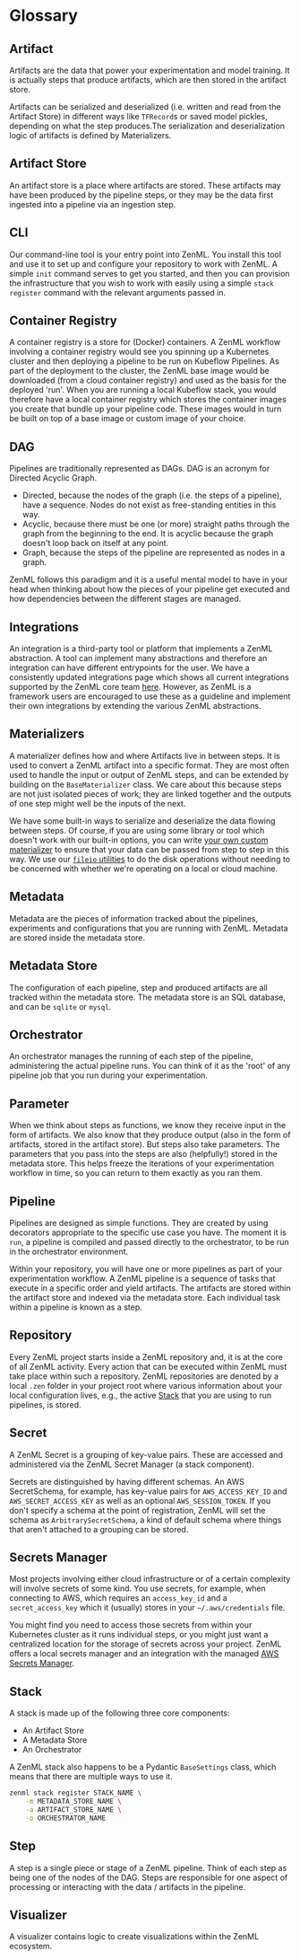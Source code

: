 # Glossary

## Artifact

Artifacts are the data that power your experimentation and model training. It is
actually steps that produce artifacts, which are then stored in the artifact
store.

Artifacts can be serialized and deserialized (i.e. written and read from the
Artifact Store) in different ways like `TFRecord`s or saved model pickles,
depending on what the step produces.The serialization and deserialization logic
of artifacts is defined by Materializers.

## Artifact Store

An artifact store is a place where artifacts are stored. These artifacts may
have been produced by the pipeline steps, or they may be the data first ingested
into a pipeline via an ingestion step.

## CLI

Our command-line tool is your entry point into ZenML. You install this tool and
use it to set up and configure your repository to work with ZenML. A simple
`init` command serves to get you started, and then you can provision the
infrastructure that you wish to work with easily using a simple `stack register`
command with the relevant arguments passed in.

## Container Registry

A container registry is a store for (Docker) containers. A ZenML workflow
involving a container registry would see you spinning up a Kubernetes cluster
and then deploying a pipeline to be run on Kubeflow Pipelines. As part of the
deployment to the cluster, the ZenML base image would be downloaded (from a
cloud container registry) and used as the basis for the deployed 'run'. When you
are running a local Kubeflow stack, you would therefore have a local container
registry which stores the container images you create that bundle up your
pipeline code. These images would in turn be built on top of a base image or
custom image of your choice.

## DAG

Pipelines are traditionally represented as DAGs. DAG is an acronym for Directed
Acyclic Graph.

- Directed, because the nodes of the graph (i.e. the steps of a pipeline), have
  a sequence. Nodes do not exist as free-standing entities in this way.
- Acyclic, because there must be one (or more) straight paths through the graph
  from the beginning to the end. It is acyclic because the graph doesn't loop
  back on itself at any point.
- Graph, because the steps of the pipeline are represented as nodes in a graph.

ZenML follows this paradigm and it is a useful mental model to have in your head
when thinking about how the pieces of your pipeline get executed and how
dependencies between the different stages are managed.

## Integrations

An integration is a third-party tool or platform that implements a ZenML abstraction. 
A tool can implement many abstractions and therefore an integration can have different 
entrypoints for the user. We have a consistently updated integrations page which shows all 
current integrations supported by the ZenML core team [here](../stack_components/integrations.md). 
However, as ZenML is a framework users are encouraged to use these as a guideline and implement 
their own integrations by extending the various ZenML abstractions.

## Materializers

A materializer defines how and where Artifacts live in between steps. It is used
to convert a ZenML artifact into a specific format. They are most often used to
handle the input or output of ZenML steps, and can be extended by building on
the `BaseMaterializer` class. We care about this because steps are not just
isolated pieces of work; they are linked together and the outputs of one step
might well be the inputs of the next.

We have some built-in ways to serialize and deserialize the data flowing between
steps. Of course, if you are using some library or tool which doesn't work with
our built-in options, you can write
[your own custom materializer](https://docs.zenml.io/guides/functional-api/materialize-artifacts)
to ensure that your data can be passed from step to step in this way. We use our
[`fileio` utilities](https://apidocs.zenml.io/api_reference/zenml.io.fileio.html)
to do the disk operations without needing to be concerned with whether we're
operating on a local or cloud machine.

## Metadata

Metadata are the pieces of information tracked about the pipelines, experiments
and configurations that you are running with ZenML. Metadata are stored inside
the metadata store.

## Metadata Store

The configuration of each pipeline, step and produced artifacts are all tracked
within the metadata store. The metadata store is an SQL database, and can be
`sqlite` or `mysql`.

## Orchestrator

An orchestrator manages the running of each step of the pipeline, administering
the actual pipeline runs. You can think of it as the 'root' of any pipeline job
that you run during your experimentation.

## Parameter

When we think about steps as functions, we know they receive input in the form
of artifacts. We also know that they produce output (also in the form of
artifacts, stored in the artifact store). But steps also take parameters. The
parameters that you pass into the steps are also (helpfully!) stored in the
metadata store. This helps freeze the iterations of your experimentation
workflow in time, so you can return to them exactly as you ran them.

## Pipeline

Pipelines are designed as simple functions. They are created by using decorators
appropriate to the specific use case you have. The moment it is `run`, a
pipeline is compiled and passed directly to the orchestrator, to be run in the
orchestrator environment.

Within your repository, you will have one or more pipelines as part of your
experimentation workflow. A ZenML pipeline is a sequence of tasks that execute
in a specific order and yield artifacts. The artifacts are stored within the
artifact store and indexed via the metadata store. Each individual task within a
pipeline is known as a step.

## Repository

Every ZenML project starts inside a ZenML repository and, it is at the core of
all ZenML activity. Every action that can be executed within ZenML must take
place within such a repository. ZenML repositories are denoted by a local `.zen`
folder in your project root where various information about your local
configuration lives, e.g., the active
[Stack](../advanced_guide/deploy-to-production.md) that you are using to
run pipelines, is stored.

## Secret

A ZenML Secret is a grouping of key-value pairs. These are accessed and
administered via the ZenML Secret Manager (a stack component).

Secrets are distinguished by having different schemas. An AWS SecretSchema, for
example, has key-value pairs for `AWS_ACCESS_KEY_ID` and `AWS_SECRET_ACCESS_KEY`
as well as an optional `AWS_SESSION_TOKEN`. If you don't specify a schema at the
point of registration, ZenML will set the schema as `ArbitrarySecretSchema`, a
kind of default schema where things that aren't attached to a grouping can be
stored.

## Secrets Manager

Most projects involving either cloud infrastructure or of a certain complexity
will involve secrets of some kind. You use secrets, for example, when connecting
to AWS, which requires an `access_key_id` and a `secret_access_key` which it
(usually) stores in your `~/.aws/credentials` file.

You might find you need to access those secrets from within your Kubernetes
cluster as it runs individual steps, or you might just want a centralized
location for the storage of secrets across your project. ZenML offers a local
secrets manager and an integration with the managed [AWS Secrets
Manager](https://aws.amazon.com/secrets-manager).

## Stack

A stack is made up of the following three core components:

- An Artifact Store
- A Metadata Store
- An Orchestrator

A ZenML stack also happens to be a Pydantic `BaseSettings` class, which means
that there are multiple ways to use it.

```bash
zenml stack register STACK_NAME \
    -m METADATA_STORE_NAME \
    -a ARTIFACT_STORE_NAME \
    -o ORCHESTRATOR_NAME
```

## Step

A step is a single piece or stage of a ZenML pipeline. Think of each step as
being one of the nodes of the DAG. Steps are responsible for one aspect of
processing or interacting with the data / artifacts in the pipeline.

## Visualizer

A visualizer contains logic to create visualizations within the ZenML ecosystem.
